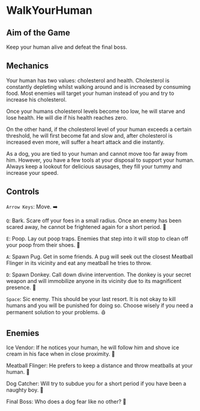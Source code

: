 # WalkYourHuman

## Aim of the Game

Keep your human alive and defeat the final boss.

## Mechanics

Your human has two values: cholesterol and health. Cholesterol is constantly depleting whilst walking around and is increased by consuming food. Most enemies will target your human instead of you and try to increase his cholesterol. 

Once your humans cholesterol levels become too low, he will starve and lose health. He will die if his health reaches zero.

On the other hand, if the cholesterol level of your human exceeds a certain threshold, he will first become fat and slow and, after cholesterol is increased even more, will suffer a heart attack and die instantly. 

As a dog, you are tied to your human and cannot move too far away from him. However, you have a few tools at your disposal to support your human. Always keep a lookout for delicious sausages, they fill your tummy and increase your speed.
 
## Controls

`Arrow Keys`: Move. ➡️

`Q`: Bark. Scare off your foes in a small radius. Once an enemy has been scared away, he cannot be frightened again for a short period. 🐶

`E`: Poop. Lay out poop traps. Enemies that step into it will stop to clean off your poop from their shoes. 💩

`A`: Spawn Pug. Get in some friends. A pug will seek out the closest Meatball Flinger in its vicinity and eat any meatball he tries to throw.

`D`: Spawn Donkey. Call down divine intervention. The donkey is your secret weapon and will immobilize anyone in its vicinity due to its magnificent presence. 🫏

`Space`: Sic enemy. This should be your last resort. It is not okay to kill humans and you will be punished for doing so. Choose wisely if you need a permanent solution to your problems. 🩸

## Enemies

Ice Vendor: If he notices your human, he will follow him and shove ice cream in his face when in close proximity. 🍨

Meatball Flinger: He prefers to keep a distance and throw meatballs at your human. 🍖

Dog Catcher: Will try to subdue you for a short period if you have been a naughty boy. 👮

Final Boss: Who does a dog fear like no other? 🙊
